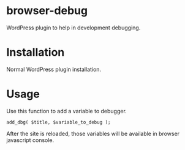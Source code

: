 # browser-debug
WordPress plugin to help in development debugging.  
  
# Installation  
Normal WordPress plugin installation.
  
# Usage  
Use this function to add a variable to debugger.
```
add_dbg( $title, $variable_to_debug );
```  
After the site is reloaded, those variables will be available in browser javascript console.
